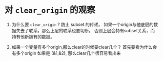# 对 `clear_origin` 的观察

1. 为什么要 `clear_origin` ? 
防止 subset 的传递。
如果一个origin与他底层的数据失去了联系，那么上层的联系也要切断。
否则上层会持有subset关系，而持有他新拥有的数据。

2. 如果一个变量有多个origin,那么clear的时候要clear几个？
首先要看为什么会有多个origin
如果是 (&1,&2), 那么clear几个很容易看出来

